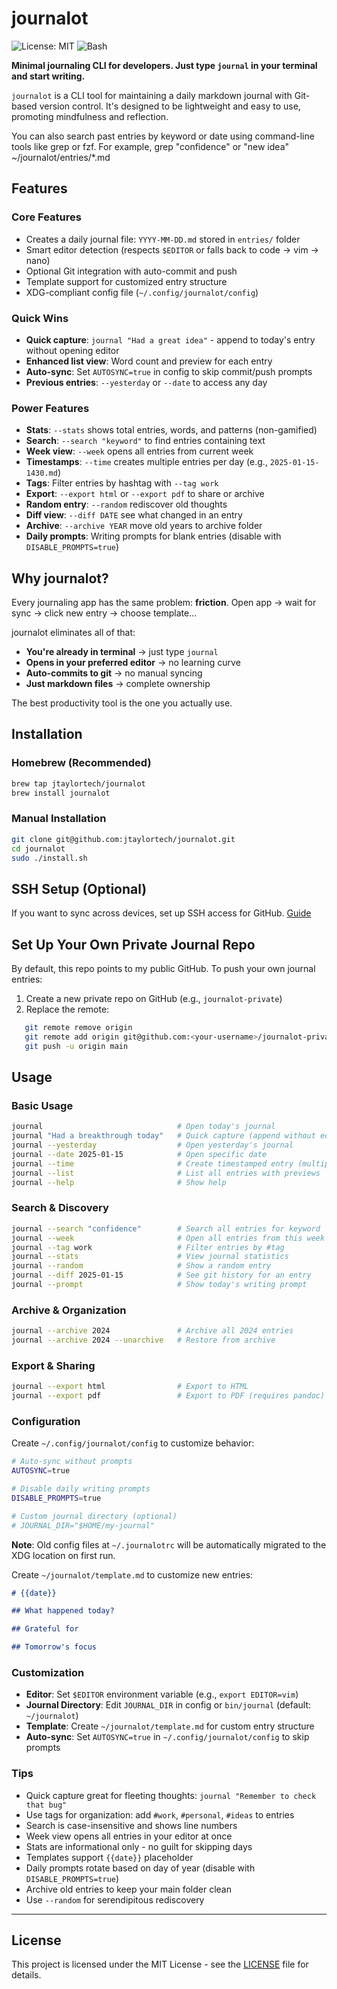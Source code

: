 
# journalot

![License: MIT](https://img.shields.io/badge/License-MIT-yellow.svg)
![Bash](https://img.shields.io/badge/bash-4.0+-green.svg)

**Minimal journaling CLI for developers. Just type `journal` in your terminal and start writing.**

`journalot` is a CLI tool for maintaining a daily markdown journal with Git-based version control. It's designed to be lightweight and easy to use, promoting mindfulness and reflection. 

You can also search past entries by keyword or date using command-line tools like grep or fzf. For example, grep "confidence" or "new idea" ~/journalot/entries/*.md

## Features

### Core Features
-   Creates a daily journal file: `YYYY-MM-DD.md` stored in `entries/` folder
-   Smart editor detection (respects `$EDITOR` or falls back to code → vim → nano)
-   Optional Git integration with auto-commit and push
-   Template support for customized entry structure
-   XDG-compliant config file (`~/.config/journalot/config`)

### Quick Wins
-   **Quick capture**: `journal "Had a great idea"` - append to today's entry without opening editor
-   **Enhanced list view**: Word count and preview for each entry
-   **Auto-sync**: Set `AUTOSYNC=true` in config to skip commit/push prompts
-   **Previous entries**: `--yesterday` or `--date` to access any day

### Power Features
-   **Stats**: `--stats` shows total entries, words, and patterns (non-gamified)
-   **Search**: `--search "keyword"` to find entries containing text
-   **Week view**: `--week` opens all entries from current week
-   **Timestamps**: `--time` creates multiple entries per day (e.g., `2025-01-15-1430.md`)
-   **Tags**: Filter entries by hashtag with `--tag work`
-   **Export**: `--export html` or `--export pdf` to share or archive
-   **Random entry**: `--random` rediscover old thoughts
-   **Diff view**: `--diff DATE` see what changed in an entry
-   **Archive**: `--archive YEAR` move old years to archive folder
-   **Daily prompts**: Writing prompts for blank entries (disable with `DISABLE_PROMPTS=true`)


## Why journalot?

Every journaling app has the same problem: **friction**. Open app → wait for sync → click new entry → choose template...

journalot eliminates all of that:
- **You're already in terminal** → just type `journal`
- **Opens in your preferred editor** → no learning curve
- **Auto-commits to git** → no manual syncing
- **Just markdown files** → complete ownership

The best productivity tool is the one you actually use.

## Installation

### Homebrew (Recommended)

```bash
brew tap jtaylortech/journalot
brew install journalot
```

### Manual Installation

```bash
git clone git@github.com:jtaylortech/journalot.git
cd journalot
sudo ./install.sh
```

## SSH Setup (Optional)
If you want to sync across devices, set up SSH access for GitHub. [Guide](https://docs.github.com/en/authentication/connecting-to-github-with-ssh)

## Set Up Your Own Private Journal Repo
By default, this repo points to my public GitHub. To push your own journal entries:
1. Create a new private repo on GitHub (e.g., `journalot-private`)
2. Replace the remote:
```bash
   git remote remove origin
   git remote add origin git@github.com:<your-username>/journalot-private.git
   git push -u origin main
 ```

## Usage

### Basic Usage
```bash
journal                              # Open today's journal
journal "Had a breakthrough today"   # Quick capture (append without editor)
journal --yesterday                  # Open yesterday's journal
journal --date 2025-01-15            # Open specific date
journal --time                       # Create timestamped entry (multiple per day)
journal --list                       # List all entries with previews
journal --help                       # Show help
```

### Search & Discovery
```bash
journal --search "confidence"        # Search all entries for keyword
journal --week                       # Open all entries from this week
journal --tag work                   # Filter entries by #tag
journal --stats                      # View journal statistics
journal --random                     # Show a random entry
journal --diff 2025-01-15            # See git history for an entry
journal --prompt                     # Show today's writing prompt
```

### Archive & Organization
```bash
journal --archive 2024               # Archive all 2024 entries
journal --archive 2024 --unarchive   # Restore from archive
```

### Export & Sharing
```bash
journal --export html                # Export to HTML
journal --export pdf                 # Export to PDF (requires pandoc)
```

### Configuration

Create `~/.config/journalot/config` to customize behavior:
```bash
# Auto-sync without prompts
AUTOSYNC=true

# Disable daily writing prompts
DISABLE_PROMPTS=true

# Custom journal directory (optional)
# JOURNAL_DIR="$HOME/my-journal"
```

**Note**: Old config files at `~/.journalotrc` will be automatically migrated to the XDG location on first run.

Create `~/journalot/template.md` to customize new entries:
```markdown
# {{date}}

## What happened today?

## Grateful for

## Tomorrow's focus
```

### Customization
- **Editor**: Set `$EDITOR` environment variable (e.g., `export EDITOR=vim`)
- **Journal Directory**: Edit `JOURNAL_DIR` in config or `bin/journal` (default: `~/journalot`)
- **Template**: Create `~/journalot/template.md` for custom entry structure
- **Auto-sync**: Set `AUTOSYNC=true` in `~/.config/journalot/config` to skip prompts

### Tips
- Quick capture great for fleeting thoughts: `journal "Remember to check that bug"`
- Use tags for organization: add `#work`, `#personal`, `#ideas` to entries
- Search is case-insensitive and shows line numbers
- Week view opens all entries in your editor at once
- Stats are informational only - no guilt for skipping days
- Templates support `{{date}}` placeholder
- Daily prompts rotate based on day of year (disable with `DISABLE_PROMPTS=true`)
- Archive old entries to keep your main folder clean
- Use `--random` for serendipitous rediscovery

---

## License
This project is licensed under the MIT License - see the [LICENSE](LICENSE) file for details.
